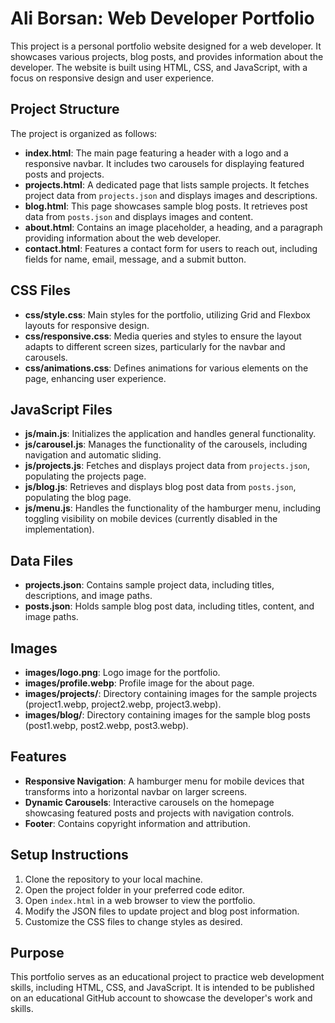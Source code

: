 # Ali Borsan: Web Developer Portfolio

This project is a personal portfolio website designed for a web developer. It showcases various projects, blog posts, and provides information about the developer. The website is built using HTML, CSS, and JavaScript, with a focus on responsive design and user experience.

## Project Structure

The project is organized as follows:

- **index.html**: The main page featuring a header with a logo and a responsive navbar. It includes two carousels for displaying featured posts and projects.
- **projects.html**: A dedicated page that lists sample projects. It fetches project data from `projects.json` and displays images and descriptions.
- **blog.html**: This page showcases sample blog posts. It retrieves post data from `posts.json` and displays images and content.
- **about.html**: Contains an image placeholder, a heading, and a paragraph providing information about the web developer.
- **contact.html**: Features a contact form for users to reach out, including fields for name, email, message, and a submit button.

## CSS Files

- **css/style.css**: Main styles for the portfolio, utilizing Grid and Flexbox layouts for responsive design.
- **css/responsive.css**: Media queries and styles to ensure the layout adapts to different screen sizes, particularly for the navbar and carousels.
- **css/animations.css**: Defines animations for various elements on the page, enhancing user experience.

## JavaScript Files

- **js/main.js**: Initializes the application and handles general functionality.
- **js/carousel.js**: Manages the functionality of the carousels, including navigation and automatic sliding.
- **js/projects.js**: Fetches and displays project data from `projects.json`, populating the projects page.
- **js/blog.js**: Retrieves and displays blog post data from `posts.json`, populating the blog page.
- **js/menu.js**: Handles the functionality of the hamburger menu, including toggling visibility on mobile devices (currently disabled in the implementation).

## Data Files

- **projects.json**: Contains sample project data, including titles, descriptions, and image paths.
- **posts.json**: Holds sample blog post data, including titles, content, and image paths.

## Images

- **images/logo.png**: Logo image for the portfolio.
- **images/profile.webp**: Profile image for the about page.
- **images/projects/**: Directory containing images for the sample projects (project1.webp, project2.webp, project3.webp).
- **images/blog/**: Directory containing images for the sample blog posts (post1.webp, post2.webp, post3.webp).

## Features

- **Responsive Navigation**: A hamburger menu for mobile devices that transforms into a horizontal navbar on larger screens.
- **Dynamic Carousels**: Interactive carousels on the homepage showcasing featured posts and projects with navigation controls.
- **Footer**: Contains copyright information and attribution.

## Setup Instructions

1. Clone the repository to your local machine.
2. Open the project folder in your preferred code editor.
3. Open `index.html` in a web browser to view the portfolio.
4. Modify the JSON files to update project and blog post information.
5. Customize the CSS files to change styles as desired.

## Purpose

This portfolio serves as an educational project to practice web development skills, including HTML, CSS, and JavaScript. It is intended to be published on an educational GitHub account to showcase the developer's work and skills.